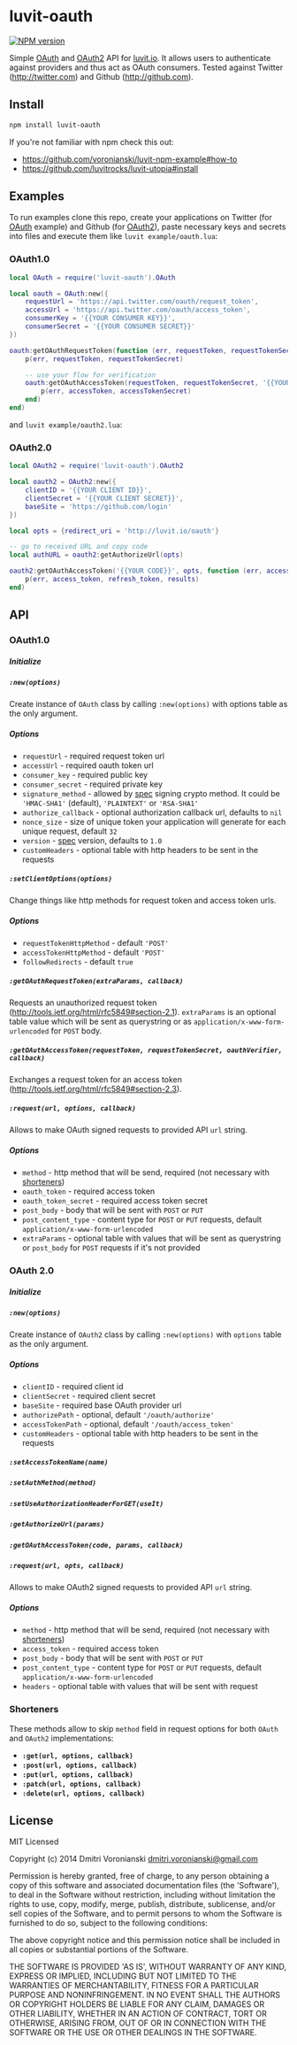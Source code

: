 # luvit-oauth

[![NPM version](https://badge.fury.io/js/luvit-oauth.svg)](http://badge.fury.io/js/luvit-oauth)

Simple [OAuth](http://en.wikipedia.org/wiki/OAuth) and [OAuth2](http://en.wikipedia.org/wiki/OAuth2#OAuth_2.0) API for [luvit.io](http://luvit.io). It allows users to authenticate against providers and thus act as OAuth consumers. Tested against Twitter (http://twitter.com) and Github (http://github.com).

## Install

```bash
npm install luvit-oauth
```

If you're not familiar with npm check this out:

- https://github.com/voronianski/luvit-npm-example#how-to
- https://github.com/luvitrocks/luvit-utopia#install

## Examples

To run examples clone this repo, create your applications on Twitter (for [OAuth](http://en.wikipedia.org/wiki/OAuth) example) and Github (for [OAuth2](http://en.wikipedia.org/wiki/OAuth2#OAuth_2.0)), paste necessary keys and secrets into files and execute them like ``luvit example/oauth.lua``:

### OAuth1.0

```lua
local OAuth = require('luvit-oauth').OAuth

local oauth = OAuth:new({
	requestUrl = 'https://api.twitter.com/oauth/request_token',
	accessUrl = 'https://api.twitter.com/oauth/access_token',
	consumerKey = '{{YOUR CONSUMER KEY}}',
	consumerSecret = '{{YOUR CONSUMER SECRET}}'
})

oauth:getOAuthRequestToken(function (err, requestToken, requestTokenSecret)
	p(err, requestToken, requestTokenSecret)

	-- use your flow for verification
	oauth:getOAuthAccessToken(requestToken, requestTokenSecret, '{{YOUR OAUTH VERIFIER}}', function (err, accessToken, accessTokenSecret)
		p(err, accessToken, accessTokenSecret)
	end)
end)
```

and ``luvit example/oauth2.lua``:

### OAuth2.0

```lua
local OAuth2 = require('luvit-oauth').OAuth2

local oauth2 = OAuth2:new({
	clientID = '{{YOUR CLIENT ID}}',
	clientSecret = '{{YOUR CLIENT SECRET}}',
	baseSite = 'https://github.com/login'
})

local opts = {redirect_uri = 'http://luvit.io/oauth'}

-- go to received URL and copy code
local authURL = oauth2:getAuthorizeUrl(opts)

oauth2:getOAuthAccessToken('{{YOUR CODE}}', opts, function (err, access_token, refresh_token, results)
	p(err, access_token, refresh_token, results)
end)
```

## API

### OAuth1.0

##### Initialize

##### ``:new(options)``

Create instance of ``OAuth`` class by calling ``:new(options)`` with options table as the only argument.

##### Options

- ``requestUrl`` - required request token url
- ``accessUrl`` - required oauth token url
- ``consumer_key`` - required public key
- ``consumer_secret`` - required private key
- ``signature_method`` - allowed by [spec](http://oauth.net/core/1.0/) signing crypto method. It could be ``'HMAC-SHA1'`` (default), ``'PLAINTEXT'`` or ``'RSA-SHA1'``
- ``authorize_callback`` - optional authorization callback url, defaults to ``nil``
- ``nonce_size`` - size of unique token your application will generate for each unique request, default ``32``
- ``version`` - [spec](http://oauth.net/core/1.0/) version, defaults to ``1.0``
- ``customHeaders`` - optional table with http headers to be sent in the requests

##### ``:setClientOptions(options)``

Change things like http methods for request token and access token urls.

##### Options

- ``requestTokenHttpMethod`` - default ``'POST'``
- ``accessTokenHttpMethod`` - default ``'POST'``
- ``followRedirects`` - default ``true``

##### ``:getOAuthRequestToken(extraParams, callback)``

Requests an unauthorized request token (http://tools.ietf.org/html/rfc5849#section-2.1). ``extraParams`` is an optional table value which will be sent as querystring or as ``application/x-www-form-urlencoded`` for ``POST`` body.

##### ``:getOAuthAccessToken(requestToken, requestTokenSecret, oauthVerifier, callback)``

Exchanges a request token for an access token (http://tools.ietf.org/html/rfc5849#section-2.3).

##### ``:request(url, options, callback)``

Allows to make OAuth signed requests to provided API ``url`` string.

##### Options

- ``method`` - http method that will be send, required (not necessary with [shorteners](https://github.com/luvitrocks/luvit-oauth#shorteners))
- ``oauth_token`` - required access token
- ``oauth_token_secret`` - required access token secret
- ``post_body`` - body that will be sent with ``POST`` or ``PUT``
- ``post_content_type`` - content type for ``POST`` or ``PUT`` requests, default ``application/x-www-form-urlencoded``
- ``extraParams`` - optional table with values that will be sent as querystring or ``post_body`` for ``POST`` requests if it's not provided 

### OAuth 2.0

##### Initialize

##### ``:new(options)``

Create instance of ``OAuth2`` class by calling ``:new(options)`` with ``options`` table as the only argument.

##### Options

- ``clientID`` - required client id
- ``clientSecret`` - required client secret
- ``baseSite`` - required base OAuth provider url
- ``authorizePath`` - optional, default ``'/oauth/authorize'``
- ``accessTokenPath`` - optional, default ``'/oauth/access_token'``
- ``customHeaders`` - optional table with http headers to be sent in the requests

##### ``:setAccessTokenName(name)``

##### ``:setAuthMethod(method)``

##### ``:setUseAuthorizationHeaderForGET(useIt)``

##### ``:getAuthorizeUrl(params)``

##### ``:getOAuthAccessToken(code, params, callback)``

##### ``:request(url, opts, callback)``

Allows to make OAuth2 signed requests to provided API ``url`` string.

##### Options

- ``method`` - http method that will be send, required (not necessary with [shorteners](https://github.com/luvitrocks/luvit-oauth#shorteners))
- ``access_token`` - required access token
- ``post_body`` - body that will be sent with ``POST`` or ``PUT``
- ``post_content_type`` - content type for ``POST`` or ``PUT`` requests, default ``application/x-www-form-urlencoded``
- ``headers`` - optional table with values that will be sent with request

### Shorteners

These methods allow to skip ``method`` field in request options for both ``OAuth`` and ``OAuth2`` implementations:

- **``:get(url, options, callback)``**
- **``:post(url, options, callback)``**
- **``:put(url, options, callback)``**
- **``:patch(url, options, callback)``**
- **``:delete(url, options, callback)``**

## License

MIT Licensed

Copyright (c) 2014 Dmitri Voronianski [dmitri.voronianski@gmail.com](mailto:dmitri.voronianski@gmail.com)

Permission is hereby granted, free of charge, to any person obtaining
a copy of this software and associated documentation files (the
'Software'), to deal in the Software without restriction, including
without limitation the rights to use, copy, modify, merge, publish,
distribute, sublicense, and/or sell copies of the Software, and to
permit persons to whom the Software is furnished to do so, subject to
the following conditions:

The above copyright notice and this permission notice shall be
included in all copies or substantial portions of the Software.

THE SOFTWARE IS PROVIDED 'AS IS', WITHOUT WARRANTY OF ANY KIND,
EXPRESS OR IMPLIED, INCLUDING BUT NOT LIMITED TO THE WARRANTIES OF
MERCHANTABILITY, FITNESS FOR A PARTICULAR PURPOSE AND NONINFRINGEMENT.
IN NO EVENT SHALL THE AUTHORS OR COPYRIGHT HOLDERS BE LIABLE FOR ANY
CLAIM, DAMAGES OR OTHER LIABILITY, WHETHER IN AN ACTION OF CONTRACT,
TORT OR OTHERWISE, ARISING FROM, OUT OF OR IN CONNECTION WITH THE
SOFTWARE OR THE USE OR OTHER DEALINGS IN THE SOFTWARE.
